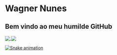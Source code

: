 # Wagner Nunes

## Bem vindo ao meu humilde GitHub

<div>
  <a href="https://github.com/wagnerbola2">
  <img align="center" src="https://github-readme-stats.vercel.app/api/top-langs/?username=wagnerbola2&layout=compact&theme=dracula&line_height=40&hide=css"/>
  <!-- <img align="center" src="https://github-readme-stats-sigma-five.vercel.app/api/top-langs/?username=wagnerbola2&layout=compact&theme=dracula&line_height=40&hide=css"/> -->
  <img align="center" src="https://github-readme-stats.vercel.app/api?username=wagnerbola2&show_icons=true&theme=dracula&include_all_commits=true&line_height=40&hide=css"/>
</div>

![Snake animation](https://github.com/wagnerbola2/wagnerbola2/blob/output/github-contribution-grid-snake.svg)

<!--
**wagnerbola2/wagnerbola2** is a ✨ _special_ ✨ repository because its `README.md` (this file) appears on your GitHub profile.

Here are some ideas to get you started:

- 🔭 I’m currently working on ...
- 🌱 I’m currently learning ...
- 👯 I’m looking to collaborate on ...
- 🤔 I’m looking for help with ...
- 💬 Ask me about ...
- 📫 How to reach me: ...
- 😄 Pronouns: ...
- ⚡ Fun fact: ...
-->

